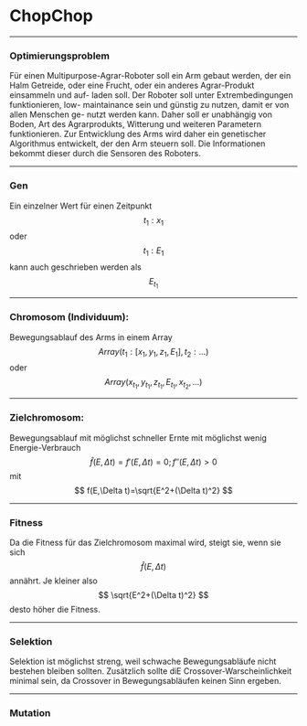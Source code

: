 # ChopChop

---

### Optimierungsproblem

Für einen Multipurpose-Agrar-Roboter soll ein Arm gebaut werden, der ein Halm
Getreide, oder eine Frucht, oder ein anderes Agrar-Produkt einsammeln und auf-
laden soll. Der Roboter soll unter Extrembedingungen funktionieren, low-
maintainance sein und günstig zu nutzen, damit er von allen Menschen ge-
nutzt werden kann. Daher soll er unabhängig von Boden, Art des Agrarprodukts,
Witterung und weiteren Parametern funktionieren. Zur Entwicklung des Arms wird
daher ein genetischer Algorithmus entwickelt, der den Arm steuern soll. Die
Informationen bekommt dieser durch die Sensoren des Roboters.

---

### Gen
Ein einzelner Wert für einen Zeitpunkt
$$ t_1: x_1 $$ oder $$ t_1: E_1 $$
kann auch geschrieben werden als
$$ E_{t_1} $$

---

### Chromosom (Individuum):
Bewegungsablauf des Arms in einem Array 
$$ Array(t_1: [x_1,y_1,z_1,E_1], t_2: ...) $$ 
oder
$$ Array(x_{t_1},y_{t_1},z_{t_1},E_{t_1},x_{t_2},...) $$

---

### Zielchromosom: 
Bewegungsablauf mit möglichst schneller Ernte mit möglichst
wenig Energie-Verbrauch $$ \hat{f}(E,\Delta t)=f'(E,\Delta t)=0 ; f''(E,\Delta t)>0 $$ mit 
$$ f(E,\Delta t)=\sqrt{E^2+(\Delta t)^2} $$

---

### Fitness

Da die Fitness für das Zielchromosom maximal wird, steigt sie, wenn sie sich $$ \hat{f}(E,\Delta t) $$ annährt.
Je kleiner also $$ \sqrt{E^2+(\Delta t)^2} $$ desto höher die Fitness.

---

### Selektion

Selektion ist möglichst streng, weil schwache Bewegungsabläufe nicht bestehen bleiben sollten. Zusätzlich sollte diE Crossover-Warscheinlichkeit minimal sein, da Crossover in Bewegungsabläufen keinen Sinn ergeben. 

---

### Mutation